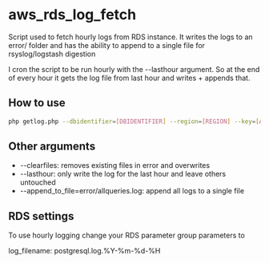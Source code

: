 # aws_rds_log_fetch

Script used to fetch hourly logs from RDS instance.
It writes the logs to an error/ folder and has the ability to append to a single file for rsyslog/logstash digestion

I cron the script to be run hourly with the --lasthour argument. So at the end of every hour it gets the log file from last hour and writes + appends that.


## How to use


```bash
php getlog.php --dbidentifier=[DBIDENTIFIER] --region=[REGION] --key=[AUTH_KEY] --secret=[AUTO_SECRET]
```

## Other arguments

* --clearfiles: removes existing files in error and overwrites
* --lasthour: only write the log for the last hour and leave others untouched
* --append_to_file=error/allqueries.log: append all logs to a single file

## RDS settings

To use hourly logging change your RDS parameter group parameters to 

log_filename: postgresql.log.%Y-%m-%d-%H


